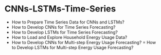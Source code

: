# CNNs-LSTMs-Time-Series
- How to Prepare Time Series Data for CNNs and LSTMs?
- How to Develop CNNs for Time Series Forecasting?
- How to Develop LSTMs for Time Series Forecasting?
- How to Load and Explore Household Energy Usage Data?
- How to Develop CNNs for Multi-step Energy Usage Forecasting?
= How to Develop LSTMs for Multi-step Energy Usage Forecasting?
